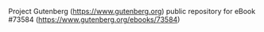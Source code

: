 Project Gutenberg (https://www.gutenberg.org) public repository for eBook #73584 (https://www.gutenberg.org/ebooks/73584)

